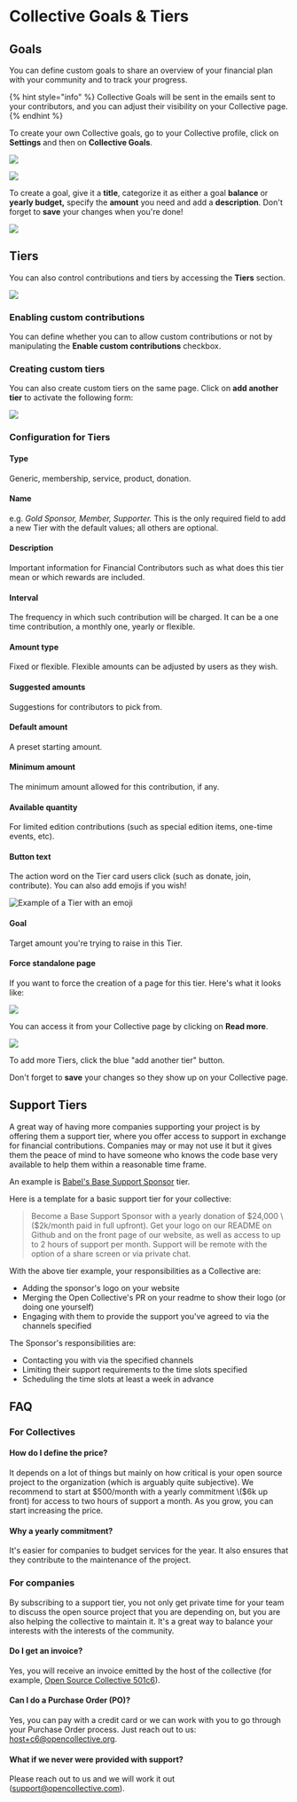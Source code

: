 # Collective Goals & Tiers

## Goals

You can define custom goals to share an overview of your financial plan with your community and to track your progress.

{% hint style="info" %}
Collective Goals will be sent in the emails sent to your contributors, and you can adjust their visibility on your Collective page.
{% endhint %}

To create your own Collective goals, go to your Collective profile, click on **Settings** and then on **Collective Goals**.

![](../../.gitbook/assets/collectives_customize_collective_2021-05-31.png)

![](../../.gitbook/assets/collectives_collectives_goals_and_tiers_2021-05-31.png)

To create a goal, give it a **title**, categorize it as either a goal **balance** or **yearly budget,** specify the **amount** you need and add a **description**. Don't forget to **save** your changes when you're done!

![](../../.gitbook/assets/collectives_collective-goals-and-tiers_collective-goal-customization_2020-08-12.png)

## Tiers

You can also control contributions and tiers by accessing the **Tiers** section.

![](../../.gitbook/assets/collectives_collective-goals-and-tiers_collective-tiers-settings_2020-08-12.png)

### Enabling custom contributions

You can define whether you can to allow custom contributions or not by manipulating the **Enable custom contributions** checkbox.

### Creating custom tiers

You can also create custom tiers on the same page. Click on **add another tier** to activate the following form:

![](../../.gitbook/assets/collective_collective_goals_and_tiers_2021-05-31.png)

### Configuration for Tiers

#### **Type**

Generic, membership, service, product, donation.

#### **Name**

e.g. _Gold Sponsor, Member, Supporter._ This is the only required field to add a new Tier with the default values; all others are optional.

#### **Description**

Important information for Financial Contributors such as what does this tier mean or which rewards are included.

#### **Interval**

The frequency in which such contribution will be charged. It can be a one time contribution, a monthly one, yearly or flexible.

#### **Amount type**

Fixed or flexible. Flexible amounts can be adjusted by users as they wish.

#### **Suggested amounts**

Suggestions for contributors to pick from.

#### **Default amount**

A preset starting amount.

#### **Minimum amount**

The minimum amount allowed for this contribution, if any.

#### **Available quantity**

For limited edition contributions \(such as special edition items, one-time events, etc\).

#### **Button text**

The action word on the Tier card users click \(such as donate, join, contribute\). You can also add emojis if you wish!

![Example of a Tier with an emoji](../../.gitbook/assets/collectives_tiers-and-goals_tiers-emoji-button.png)

#### **Goal**

Target amount you're trying to raise in this Tier.

#### **Force standalone page**

If you want to force the creation of a page for this tier. Here's what it looks like:

![](../../.gitbook/assets/collectives_tiers-and-goals_tiers-standalone-page.png)

You can access it from your Collective page by clicking on **Read more**.

![](../../.gitbook/assets/collectives_tiers-and-goals_tiers-read-more.png)

To add more Tiers, click the blue "add another tier" button.

Don't forget to **save** your changes so they show up on your Collective page.

## Support Tiers

A great way of having more companies supporting your project is by offering them a support tier, where you offer access to support in exchange for financial contributions. Companies may or may not use it but it gives them the peace of mind to have someone who knows the code base very available to help them within a reasonable time frame.

An example is [Babel's Base Support Sponsor](https://opencollective.com/babel#contribute) tier.

Here is a template for a basic support tier for your collective:

> Become a Base Support Sponsor with a yearly donation of $24,000 \($2k/month paid in full upfront\). Get your logo on our README on Github and on the front page of our website, as well as access to up to 2 hours of support per month. Support will be remote with the option of a share screen or via private chat.

With the above tier example, your responsibilities as a Collective are:

* Adding the sponsor's logo on your website
* Merging the Open Collective's PR on your readme to show their logo \(or doing one yourself\)
* Engaging with them to provide the support you've agreed to via the channels specified

The Sponsor's responsibilities are:

* Contacting you with via the specified channels 
* Limiting their support requirements to the time slots specified
* Scheduling the time slots at least a week in advance

## FAQ

### For Collectives

#### How do I define the price?

It depends on a lot of things but mainly on how critical is your open source project to the organization \(which is arguably quite subjective\). We recommend to start at $500/month with a yearly commitment \($6k up front\) for access to two hours of support a month. As you grow, you can start increasing the price.

#### Why a yearly commitment?

It's easier for companies to budget services for the year. It also ensures that they contribute to the maintenance of the project.

### For companies

By subscribing to a support tier, you not only get private time for your team to discuss the open source project that you are depending on, but you are also helping the collective to maintain it. It's a great way to balance your interests with the interests of the community.

#### Do I get an invoice?

Yes, you will receive an invoice emitted by the host of the collective \(for example, [Open Source Collective 501c6](https://opencollective.com/opensource)\).

#### Can I do a Purchase Order \(PO\)?

Yes, you can pay with a credit card or we can work with you to go through your Purchase Order process. Just reach out to us: [host+c6@opencollective.org](mailto:host+c6@opencollective.org).

#### What if we never were provided with support?

Please reach out to us and we will work it out \([support@opencollective.com](https://github.com/opencollective/documentation/tree/1b6b2a20534e35ca28433008c25dfde7a0e386fa/collectives/support@opencollective.com)\).

